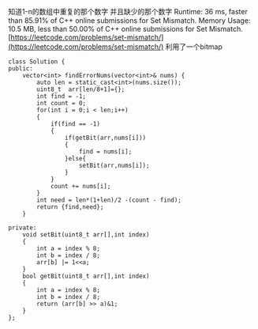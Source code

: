 知道1-n的数组中重复的那个数字 并且缺少的那个数字
Runtime: 36 ms, faster than 85.91% of C++ online submissions for Set Mismatch.
Memory Usage: 10.5 MB, less than 50.00% of C++ online submissions for Set Mismatch.
[https://leetcode.com/problems/set-mismatch/](https://leetcode.com/problems/set-mismatch/)
利用了一个bitmap
```
class Solution {
public:
    vector<int> findErrorNums(vector<int>& nums) {
        auto len = static_cast<int>(nums.size());
        uint8_t  arr[len/8+1]={};
        int find = -1;
        int count = 0;
        for(int i = 0;i < len;i++)
        {
            if(find == -1)
            {
                if(getBit(arr,nums[i]))
                {
                    find = nums[i];
                }else{
                    setBit(arr,nums[i]);
                }
            }
            count += nums[i];
        }
        int need = len*(1+len)/2 -(count - find);
        return {find,need};
    }

private:
    void setBit(uint8_t arr[],int index)
    {
        int a = index % 8;
        int b = index / 8;
        arr[b] |= 1<<a;
    }
    bool getBit(uint8_t arr[],int index)
    {
        int a = index % 8;
        int b = index / 8;
        return (arr[b] >> a)&1;
    }
};
```
